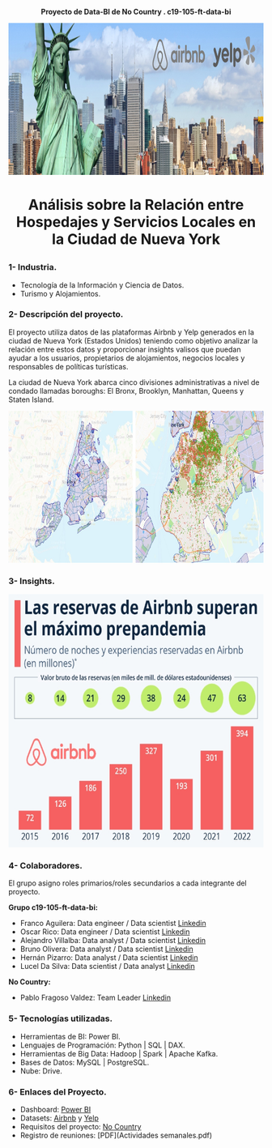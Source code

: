 **<p align="center">Proyecto de Data-BI de No Country . c19-105-ft-data-bi</p>**

<img src="Photo\nueva_york.jpg" width="1010" height="300">

#  **<p align="center">Análisis sobre la Relación entre Hospedajes y Servicios Locales en la Ciudad de Nueva York</p>**


### **1- Industria.**
- Tecnología de la Información y Ciencia de Datos.
- Turismo y Alojamientos.


### **2- Descripción del proyecto.**
El proyecto utiliza datos de las plataformas Airbnb y Yelp generados en la ciudad de Nueva York (Estados Unidos) teniendo como objetivo analizar la relación entre estos datos y proporcionar insights valisos que puedan ayudar a los usuarios, propietarios de alojamientos, negocios locales y responsables de políticas turísticas. 

La ciudad de Nueva York abarca cinco divisiones administrativas a nivel de condado llamadas boroughs: El Bronx, Brooklyn, Manhattan, Queens y Staten Island.

<img src="Photo\mapsNY.jpg" width="1010" height="300">

### **3- Insights.**

<img src="Photo\dato_airbnb.jpg" width="1010" height="500">

### **4- Colaboradores.**
El grupo asigno roles primarios/roles secundarios a cada integrante del proyecto.

**Grupo c19-105-ft-data-bi:**
  - Franco Aguilera:  Data engineer / Data scientist [Linkedin](https://www.linkedin.com/in/franco-aguilera-0686ba255/)
  - Oscar Rico:  Data engineer / Data scientist [Linkedin](https://www.linkedin.com/in/orr21/)
  - Alejandro Villalba: Data analyst / Data scientist [Linkedin](https://www.linkedin.com/in/alevillalba/) 
  - Bruno Olivera: Data analyst / Data scientist [Linkedin](https://www.linkedin.com/in/bruno-olivera-6837a5196/)
  - Hernán Pizarro: Data analyst / Data scientist [Linkedin](https://www.linkedin.com/in/hern%C3%A1n-pizarro-683679268/)
  - Lucel Da Silva: Data scientist / Data analyst [Linkedin](https://www.linkedin.com/in/luceldasilva/) 

**No Country:**
 - Pablo Fragoso Valdez: Team Leader [Linkedin]()


### **5- Tecnologías utilizadas.**
- Herramientas de BI: Power BI.
- Lenguajes de Programación: Python | SQL | DAX.
- Herramientas de Big Data: Hadoop | Spark | Apache Kafka.
- Bases de Datos: MySQL | PostgreSQL.
- Nube: Drive.


### **6- Enlaces del Proyecto.**
- Dashboard: [Power BI]()
- Datasets: [Airbnb](https://insideairbnb.com/) y [Yelp](https://www.yelp.com/dataset)
- Requisitos del proyecto: [No Country](https://drive.google.com/drive/folders/1kH9YZNrl84T8EldJYO_1q81jJXVeh6aq)
- Registro de reuniones: [PDF](Actividades semanales.pdf)
